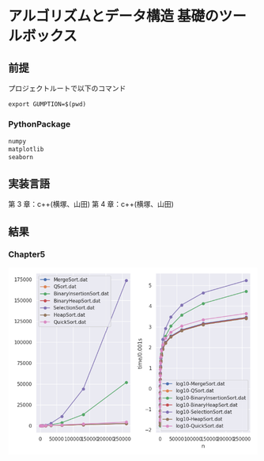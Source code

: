 # アルゴリズムとデータ構造 基礎のツールボックス

## 前提

プロジェクトルートで以下のコマンド

```
export GUMPTION=$(pwd)
```

### PythonPackage
```
numpy 
matplotlib
seaborn
```
## 実装言語

第 3 章：c++(横塚、山田)
第 4 章：c++(横塚、山田)

## 結果
### Chapter5
![Sort](results/chapter5/sort.png)
